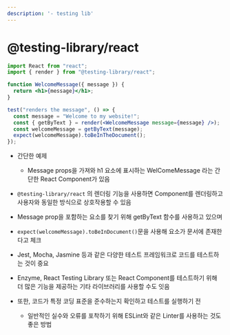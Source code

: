 ```yaml
---
description: '- testing lib'
---
```


# @testing-library/react

```jsx
import React from "react";
import { render } from "@testing-library/react";

function WelcomeMessage({ message }) {
  return <h1>{message}</h1>;
}

test("renders the message", () => {
  const message = "Welcome to my website!";
  const { getByText } = render(<WelcomeMessage message={message} />);
  const welcomeMessage = getByText(message);
  expect(welcomeMessage).toBeInTheDocument();
});

```

* 간단한 예제
  * Message props을 가져와 h1 요소에 표시하는 WelComeMessage 라는 간단한 React Component가 있음
* `@testing-library/react` 의 렌더링 기능을 사용하면 Component를 렌더링하고 사용자와 동일한 방식으로 상호작용할 수 있음
* Message prop을 포함하는 요소를 찾기 위해 getByText 함수를 사용하고 있으며
* `expect(welcomeMessage).toBeInDocument()`문을 사용해 요소가 문서에 존재한다고 체크



* Jest, Mocha, Jasmine 등과 같은 다양한 테스트 프레임워크로 코드를 테스트하는 것이 중요&#x20;
* Enzyme, React Testing Library 또는 React Component를 테스트하기 위해 더 많은 기능을 제공하는 기타 라이브러리를 사용할 수도 잇음&#x20;
* 또한, 코드가 특정 코딩 표준을 준수하는지 확인하고 테스트를 실행하기 전
  * 일반적인 실수와 오류를 포착하기 위해 ESLint와 같은 Linter를 사용하는 것도 좋은 방법&#x20;
